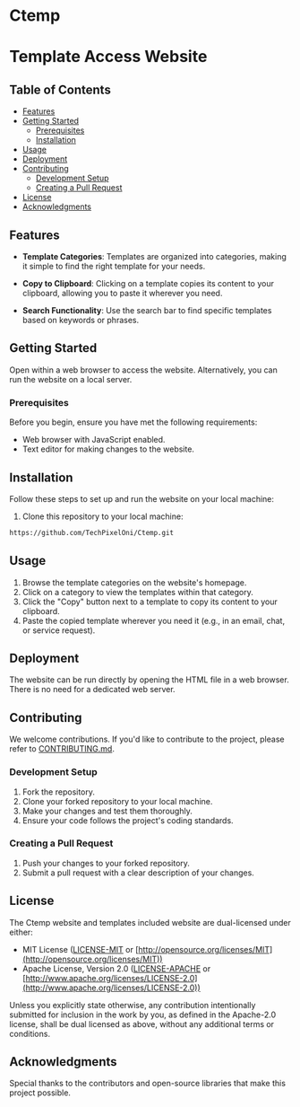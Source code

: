 # Ctemp

# Template Access Website

## Table of Contents

- [Features](#features)
- [Getting Started](#getting-started)
  - [Prerequisites](#prerequisites)
  - [Installation](#installation)
- [Usage](#usage)
- [Deployment](#deployment)
- [Contributing](#contributing)
  - [Development Setup](#development-setup)
  - [Creating a Pull Request](#creating-a-pull-request)
- [License](#license)
- [Acknowledgments](#acknowledgments)

## Features

- **Template Categories**: Templates are organized into categories, making it simple to find the right template for your needs.

- **Copy to Clipboard**: Clicking on a template copies its content to your clipboard, allowing you to paste it wherever you need.

- **Search Functionality**: Use the search bar to find specific templates based on keywords or phrases.

## Getting Started

Open within a web browser to access the website.
Alternatively, you can run the website on a local server.

### Prerequisites

Before you begin, ensure you have met the following requirements:

- Web browser with JavaScript enabled.
- Text editor for making changes to the website.

## Installation

Follow these steps to set up and run the website on your local machine:

1. Clone this repository to your local machine:

```bash
https://github.com/TechPixelOni/Ctemp.git
```

## Usage

1. Browse the template categories on the website's homepage.
2. Click on a category to view the templates within that category.
3. Click the "Copy" button next to a template to copy its content to your clipboard.
4. Paste the copied template wherever you need it (e.g., in an email, chat, or service request).

## Deployment

The website can be run directly by opening the HTML file in a web browser. There is no need for a dedicated web server.

## Contributing

We welcome contributions. If you'd like to contribute to the project, please refer to [CONTRIBUTING.md](./CONTRIBUTING.md).

### Development Setup

1. Fork the repository.
2. Clone your forked repository to your local machine.
3. Make your changes and test them thoroughly.
4. Ensure your code follows the project's coding standards.

### Creating a Pull Request

1. Push your changes to your forked repository.
2. Submit a pull request with a clear description of your changes.

## License

The Ctemp website and templates included website are dual-licensed under either:

- MIT License ([LICENSE-MIT](docs/LICENSE-MIT) or [http://opensource.org/licenses/MIT](http://opensource.org/licenses/MIT))
- Apache License, Version 2.0 ([LICENSE-APACHE](docs/LICENSE-APACHE) or [http://www.apache.org/licenses/LICENSE-2.0](http://www.apache.org/licenses/LICENSE-2.0))

Unless you explicitly state otherwise, any contribution intentionally submitted
for inclusion in the work by you, as defined in the Apache-2.0 license, shall be dual licensed as above, without any
additional terms or conditions.

## Acknowledgments

Special thanks to the contributors and open-source libraries that make this project possible.

